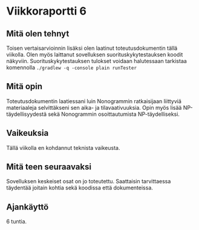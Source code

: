 # Viikkoraportti 6

## Mitä olen tehnyt
Toisen vertaisarvioinnin lisäksi olen laatinut toteutusdokumentin tällä viikolla. Olen myös laittanut sovelluksen suorituskykytestauksen koodit näkyviin. Suorituskykytestauksen tulokset voidaan halutessaan tarkistaa komennolla `./gradlew -q -console plain runTester`

## Mitä opin
Toteutusdokumentin laatiessani luin Nonogrammin ratkaisijaan liittyviä materiaaleja selvittäkseni sen aika- ja tilavaativuuksia. Opin myös lisää NP-täydellisyydestä sekä Nonogrammin osoittautumista NP-täydelliseksi.

## Vaikeuksia
Tällä viikolla en kohdannut teknista vaikeusta.

## Mitä teen seuraavaksi
Sovelluksen keskeiset osat on jo toteutettu. Saattaisin tarvittaessa täydentää joitain kohtia sekä koodissa että dokumenteissa.

## Ajankäyttö
6 tuntia.